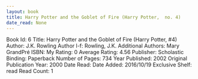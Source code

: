 ```yaml
---
layout: book
title: Harry Potter and the Goblet of Fire (Harry Potter,  no. 4)
date_read: None
---
```


Book Id: 6
Title: Harry Potter and the Goblet of Fire (Harry Potter, #4)
Author: J.K. Rowling
Author l-f: Rowling, J.K.
Additional Authors: Mary GrandPré
ISBN: 
My Rating: 0
Average Rating: 4.56
Publisher: Scholastic
Binding: Paperback
Number of Pages: 734
Year Published: 2002
Original Publication Year: 2000
Date Read: 
Date Added: 2016/10/19
Exclusive Shelf: read
Read Count: 1

